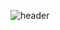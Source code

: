 ![header](https://capsulerender.vercel.app/apitype=waving&color=timeGradient&height=300&section=header&text=yakcom&fontSize=90&fontAlignY=40&animation=fadeIn)
